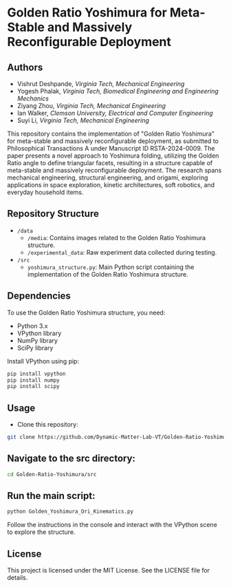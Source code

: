 # Golden Ratio Yoshimura for Meta-Stable and Massively Reconfigurable Deployment

## Authors
- Vishrut Deshpande, _Virginia Tech, Mechanical Engineering_
- Yogesh Phalak, _Virginia Tech, Biomedical Engineering and Engineering Mechanics_
- Ziyang Zhou, _Virginia Tech, Mechanical Engineering_
- Ian Walker, _Clemson University, Electrical and Computer Engineering_
- Suyi Li, _Virginia Tech, Mechanical Engineering_


This repository contains the implementation of "Golden Ratio Yoshimura" for meta-stable and massively reconfigurable deployment, as submitted to Philosophical Transactions A under Manuscript ID RSTA-2024-0009. The paper presents a novel approach to Yoshimura folding, utilizing the Golden Ratio angle to define triangular facets, resulting in a structure capable of meta-stable and massively reconfigurable deployment. The research spans mechanical engineering, structural engineering, and origami, exploring applications in space exploration, kinetic architectures, soft robotics, and everyday household items.

## Repository Structure

- `/data`
    - `/media`: Contains images related to the Golden Ratio Yoshimura structure.
    - `/experimental_data`: Raw experiment data collected during testing.
- `/src`
    - `yoshimura_structure.py`: Main Python script containing the implementation of the Golden Ratio Yoshimura structure.

## Dependencies

To use the Golden Ratio Yoshimura structure, you need:
- Python 3.x
- VPython library
- NumPy library
- SciPy library

Install VPython using pip:

```bash
pip install vpython 
pip install numpy
pip install scipy
```

## Usage
- Clone this repository:

```bash
git clone https://github.com/Dynamic-Matter-Lab-VT/Golden-Ratio-Yoshimura
```
## Navigate to the src directory:

```bash
cd Golden-Ratio-Yoshimura/src
```

## Run the main script:

```bash
python Golden_Yoshimura_Ori_Kinematics.py
```
Follow the instructions in the console and interact with the VPython scene to explore the structure.

## License

This project is licensed under the MIT License. See the LICENSE file for details.
